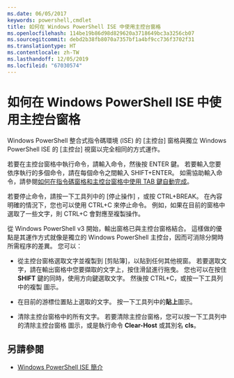 ```yaml
---
ms.date: 06/05/2017
keywords: powershell,cmdlet
title: 如何在 Windows PowerShell ISE 中使用主控台窗格
ms.openlocfilehash: 114be19b86d98d829620a3718649bc3a3256cb07
ms.sourcegitcommit: debd2b38fb8070a7357bf1a4bf9cc736f3702f31
ms.translationtype: HT
ms.contentlocale: zh-TW
ms.lasthandoff: 12/05/2019
ms.locfileid: "67030574"
---
```

# <a name="how-to-use-the-console-pane-in-the-windows-powershell-ise"></a>如何在 Windows PowerShell ISE 中使用主控台窗格

Windows PowerShell 整合式指令碼環境 (ISE) 的 [主控台] 窗格與獨立 Windows PowerShell ISE 的 [主控台] 視窗以完全相同的方式運作。

若要在主控台窗格中執行命令，請輸入命令，然後按 ENTER 鍵。 若要輸入您要依序執行的多個命令，請在每個命令之間輸入 SHIFT+ENTER。 如需協助輸入命令，請參閱[如何在指令碼窗格和主控台窗格中使用 TAB 鍵自動完成](How-to-Use-Tab-Completion-in-the-Script-Pane-and-Console-Pane.md)。

若要停止命令，請按一下工具列中的 [停止操作]  ，或按 CTRL+BREAK。 在內容明確的情況下，您也可以使用 CTRL+C 來停止命令。 例如，如果在目前的窗格中選取了一些文字，則 CTRL+C 會對應至複製操作。

從 Windows PowerShell v3 開始，輸出窗格已與主控台窗格結合。 這樣做的優點是其運作方式就像是獨立的 Windows PowerShell 主控台，因而可消除分開時所需程序的差異。 您可以：

- 從主控台窗格選取文字並複製到 [剪貼簿]，以貼到任何其他視窗。 若要選取文字，請在輸出窗格中您要擷取的文字上，按住滑鼠進行拖曳。 您也可以在按住 **SHIFT** 鍵的同時，使用方向鍵選取文字。 然後按 CTRL+C，或按一下工具列中的複製  圖示。

- 在目前的游標位置貼上選取的文字。 按一下工具列中的**貼上**圖示。

- 清除主控台窗格中的所有文字。 若要清除主控台窗格，您可以按一下工具列中的清除主控台窗格  圖示，或是執行命令 **Clear-Host** 或其別名 **cls**。

## <a name="see-also"></a>另請參閱

- [Windows PowerShell ISE 簡介](Introducing-the-Windows-PowerShell-ISE.md)
